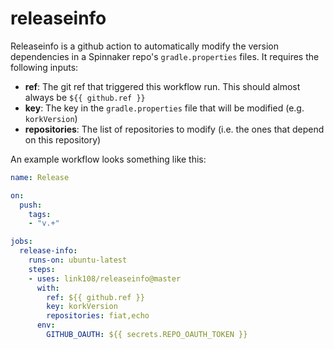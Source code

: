 # releaseinfo

Releaseinfo is a github action to automatically modify the version dependencies in a Spinnaker repo's
`gradle.properties` files. It requires the following inputs:

* **ref**: The git ref that triggered this workflow run. This should almost always be `${{ github.ref }}`
* **key**: The key in the `gradle.properties` file that will be modified (e.g. `korkVersion`)
* **repositories**: The list of repositories to modify (i.e. the ones that depend on this repository)

An example workflow looks something like this:

```yaml
name: Release

on:
  push:
    tags:
    - "v.+"

jobs:
  release-info:
    runs-on: ubuntu-latest
    steps:
    - uses: link108/releaseinfo@master
      with:
        ref: ${{ github.ref }}
        key: korkVersion
        repositories: fiat,echo
      env:
        GITHUB_OAUTH: ${{ secrets.REPO_OAUTH_TOKEN }}
```
